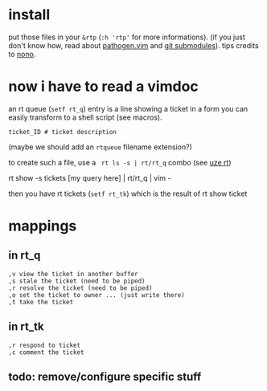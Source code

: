 # install

put those files in your `&rtp` (`:h 'rtp'` for more informations).
(if you just don't know how, read about
[pathogen.vim](https://github.com/tpope/vim-pathogen) and
[git submodules](http://git-scm.com/book/en/Git-Tools-Submodules)).
tips credits to [nono](https://github.com/agrausem). 

# now i have to read a vimdoc

an rt queue (`setf rt_q`) entry is a line showing a ticket in a form you can
easily transform to a shell script (see macros).

    ticket_ID # ticket description 

(maybe we should add an `rtqueue` filename extension?) 

to create such a file, use a ` rt ls -s | rt/rt_q` combo
(see [uze rt](https://github.com/eiro/uze/blob/master/rt))

   rt show -s tickets [my query here] | rt/rt_q | vim -  

then you have rt tickets (`setf rt_tk`) which is the result
of rt show ticket

# mappings 

## in rt_q

    ,v view the ticket in another buffer
    ,s stale the ticket (need to be piped)
    ,r resolve the ticket (need to be piped)
    ,o set the ticket to owner ... (just write there) 
    ,t take the ticket

## in rt_tk

    ,r respond to ticket
    ,c comment the ticket

## todo: remove/configure specific stuff

